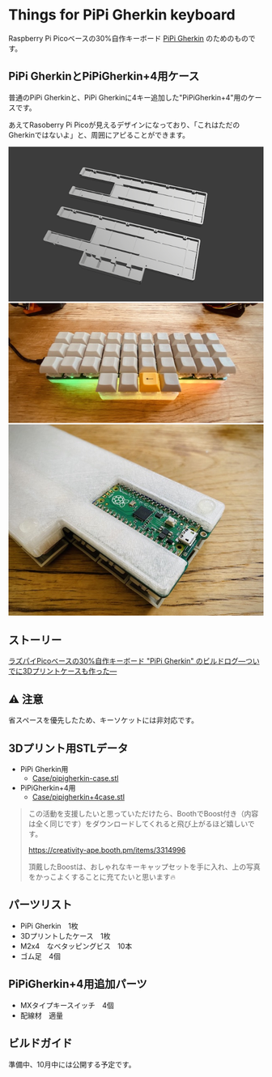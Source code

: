 # Things for PiPi Gherkin keyboard

Raspberry Pi Picoベースの30%自作キーボード [PiPi Gherkin](https://talpkeyboard.net/items/60ab41e10e24033744e21b93) のためのものです。

## PiPi GherkinとPiPiGherkin+4用ケース

普通のPiPi Gherkinと、PiPi Gherkinに4キー追加した"PiPiGherkin+4"用のケースです。

あえてRasoberry Pi Picoが見えるデザインになっており、「これはただのGherkinではないよ」と、周囲にアピることができます。

<img src="https://raw.githubusercontent.com/atsuyuki/things-for-pipigherkin-keyboard/main/pipigherkin-cases.png">

<img src="https://raw.githubusercontent.com/atsuyuki/things-for-pipigherkin-keyboard/main/IMG_8415.jpg">

<img src="https://raw.githubusercontent.com/atsuyuki/things-for-pipigherkin-keyboard/main/IMG_8418.jpg">

## ストーリー

[ラズパイPicoベースの30%自作キーボード "PiPi Gherkin" のビルドログ—ついでに3Dプリントケースも作った—](https://www.creativity-ape.com/entry/2021/07/24/180000#%E3%82%B1%E3%83%BC%E3%82%B9%E3%82%82%E3%81%A4%E3%81%8F%E3%82%8D%E3%81%86)

## ⚠️ 注意

省スペースを優先したため、キーソケットには非対応です。

## 3Dプリント用STLデータ

- PiPi Gherkin用
  - [Case/pipigherkin-case.stl](https://github.com/atsuyuki/things-for-pipigherkin-keyboard/blob/main/Case/pipigherkin-case.stl)
- PiPiGherkin+4用
  - [Case/pipigherkin+4case.stl](https://github.com/atsuyuki/things-for-pipigherkin-keyboard/blob/main/Case/pipigherkin+4case.stl)

> この活動を支援したいと思っていただけたら、BoothでBoost付き（内容は全く同じです）をダウンロードしてくれると飛び上がるほど嬉しいです。
>
> https://creativity-ape.booth.pm/items/3314996
>
> 頂戴したBoostは、おしゃれなキーキャップセットを手に入れ、上の写真をかっこよくすることに充てたいと思います🔥

## パーツリスト

- PiPi Gherkin　1枚
- 3Dプリントしたケース　1枚
- M2x4　なべタッピングビス　10本
- ゴム足　4個

## PiPiGherkin+4用追加パーツ

- MXタイプキースイッチ　4個
- 配線材　適量

## ビルドガイド

準備中、10月中には公開する予定です。

